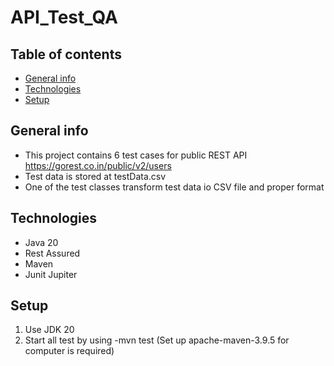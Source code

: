 # API_Test_QA
## Table of contents
* [General info](#general-info)
* [Technologies](#technologies)
* [Setup](#setup)

## General info
* This project contains 6 test cases for public REST API https://gorest.co.in/public/v2/users
* Test data is stored at testData.csv
* One of the test classes transform test data io CSV file and proper format

## Technologies
* Java 20
* Rest Assured
* Maven
* Junit Jupiter


## Setup

1. Use JDK 20
2. Start all test by using -mvn test (Set up apache-maven-3.9.5 for computer is required) 

